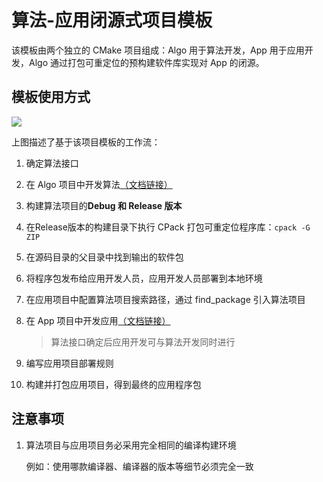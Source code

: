 # 算法-应用闭源式项目模板

该模板由两个独立的 CMake 项目组成：Algo 用于算法开发，App 用于应用开发，Algo 通过打包可重定位的预构建软件库实现对 App 的闭源。

## 模板使用方式

![](workflow.png)

上图描述了基于该项目模板的工作流：

1. 确定算法接口

2. 在 Algo 项目中开发算法[（文档链接）](./Algo/README.md)

3. 构建算法项目的**Debug 和 Release 版本**

4. 在Release版本的构建目录下执行 CPack 打包可重定位程序库：`cpack -G ZIP`

5. 在源码目录的父目录中找到输出的软件包

6. 将程序包发布给应用开发人员，应用开发人员部署到本地环境

7. 在应用项目中配置算法项目搜索路径，通过 find_package 引入算法项目

8. 在 App 项目中开发应用[（文档链接）](./App/README.md)

   > 算法接口确定后应用开发可与算法开发同时进行

9. 编写应用项目部署规则

10. 构建并打包应用项目，得到最终的应用程序包

## 注意事项

1. 算法项目与应用项目务必采用完全相同的编译构建环境

   例如：使用哪款编译器、编译器的版本等细节必须完全一致
